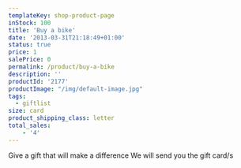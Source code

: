 ```yaml
---
templateKey: shop-product-page
inStock: 100
title: 'Buy a bike'
date: '2013-03-31T21:18:49+01:00'
status: true
price: 1
salePrice: 0
permalink: /product/buy-a-bike
description: ''
productId: '2177'
productImage: "/img/default-image.jpg"
tags:
  - giftlist
size: card
product_shipping_class: letter
total_sales:
    - '4'
---
```

Give a gift that will make a difference We will send you the gift card/s